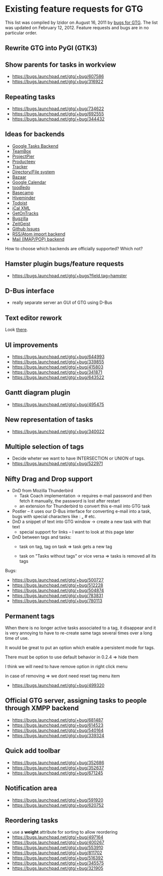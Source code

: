 # Existing feature requests for GTG

This list was compiled by Izidor on August 16, 2011 by [bugs for
GTG](https://bugs.launchpad.net/gtg). The list was updated on February
12, 2012. Feature requests and bugs are in no particular order.

## Rewrite GTG into PyGI (GTK3)

## Show parents for tasks in workview

- <https://bugs.launchpad.net/gtg/+bug/607586>
- <https://bugs.launchpad.net/gtg/+bug/316922>

## Repeating tasks

- <https://bugs.launchpad.net/gtg/+bug/734622>
- <https://bugs.launchpad.net/gtg/+bug/692555>
- <https://bugs.launchpad.net/gtg/+bug/344432>

## Ideas for backends

- [Google Tasks Backend](https://bugs.launchpad.net/gtg/+bug/788564)
- [TeamBox](https://bugs.launchpad.net/gtg/+bug/667311)
- [ProjectPier](https://bugs.launchpad.net/gtg/+bug/667310)
- [Producteev](https://bugs.launchpad.net/gtg/+bug/634978)
- [Tracker](https://bugs.launchpad.net/gtg/+bug/508521)
- [Directory/File system](https://bugs.launchpad.net/gtg/+bug/625025)
- [Bazaar](https://bugs.launchpad.net/gtg/+bug/582558)
- [Google Calendar](https://bugs.launchpad.net/gtg/+bug/613382)
- [toodledo](https://bugs.launchpad.net/gtg/+bug/519137)
- [Basecamp](https://bugs.launchpad.net/gtg/+bug/514089)
- [Hiveminder](https://bugs.launchpad.net/gtg/+bug/513577)
- [Todoist](https://bugs.launchpad.net/gtg/+bug/539024)
- [iCal XML](https://bugs.launchpad.net/gtg/+bug/336612)
- [GetOnTracks](https://bugs.launchpad.net/gtg/+bug/339264)
- [Bugzilla](https://bugs.launchpad.net/gtg/+bug/494967)
- [ZeitGeist](https://bugs.launchpad.net/gtg/+bug/530582)
- [Github Issues](https://bugs.launchpad.net/gtg/+bug/935979)
- [RSS/Atom import backend](https://bugs.launchpad.net/gtg/+bug/935981)
- [Mail (IMAP/POP) backend](https://bugs.launchpad.net/gtg/+bug/935983)

How to choose which backends are officially supported? Which not?

## Hamster plugin bugs/feature requests

- <https://bugs.launchpad.net/gtg/+bugs?field.tag=hamster>

## D-Bus interface

- really separate server an GUI of GTG using D-Bus

## Text editor rework

Look [there](https://live.gnome.org/gtg/blueprints/taskeditor-rework).

## UI improvements

- <https://bugs.launchpad.net/gtg/+bug/644993>
- <https://bugs.launchpad.net/gtg/+bug/339855>
- <https://bugs.launchpad.net/gtg/+bug/415803>
- <https://bugs.launchpad.net/gtg/+bug/341871>
- <https://bugs.launchpad.net/gtg/+bug/643522>

## Gantt diagram plugin

- <https://bugs.launchpad.net/gtg/+bug/495475>

## New representation of tasks

- <https://bugs.launchpad.net/gtg/+bug/340022>

## Multiple selection of tags

- Decide wheter we want to have INTERSECTION or UNION of tags.
- <https://bugs.launchpad.net/gtg/+bug/522971>

## Nifty Drag and Drop support

- DnD from Mozilla Thunderbird
  - Task Coach implementation → requires e-mail password and then
    fetch it manually, the password is lost after restart
  - an extension for Thunderbird to convert this e-mail into GTG task
- Postler – it uses our D-Bus interface for converting e-mail into a
  task, bugs with special characters like : „ # etc.
- DnD a snippet of text into GTG window → create a new task with that
  text
  - special support for links – I want to look at this page later
- DnD between tags and tasks:
  - task on tag, tag on task => task gets a new tag

  - task on "Tasks without tags" or vice versa => tasks is removed
    all its tags

Bugs:

- <https://bugs.launchpad.net/gtg/+bug/500727>
- <https://bugs.launchpad.net/gtg/+bug/512228>
- <https://bugs.launchpad.net/gtg/+bug/504874>
- <https://bugs.launchpad.net/gtg/+bug/783831>
- <https://bugs.launchpad.net/gtg/+bug/780113>

## Permanent tags

When there is no longer active tasks associated to a tag, it disappear
and it is very annoying to have to re-create same tags several times
over a long time of use.

It would be great to put an option which enable a persistent mode for
tags.

There must be option to use default behavior in 0.2.4 => hide them

I think we will need to have remove option in right click menu

in case of removing => we dont need reset tag menu item

- <https://bugs.launchpad.net/gtg/+bug/499320>

## Official GTG server, assigning tasks to people through XMPP backend

- <https://bugs.launchpad.net/gtg/+bug/681487>
- <https://bugs.launchpad.net/gtg/+bug/614523>
- <https://bugs.launchpad.net/gtg/+bug/540164>
- <https://bugs.launchpad.net/gtg/+bug/339324>

## Quick add toolbar

- <https://bugs.launchpad.net/gtg/+bug/352686>
- <https://bugs.launchpad.net/gtg/+bug/352637>
- <https://bugs.launchpad.net/gtg/+bug/671245>

## Notification area

- <https://bugs.launchpad.net/gtg/+bug/591920>
- <https://bugs.launchpad.net/gtg/+bug/620752>

## Reordering tasks

- use a **weight** attribute for sorting to allow reordering
- <https://bugs.launchpad.net/gtg/+bug/497164>
- <https://bugs.launchpad.net/gtg/+bug/400267>
- <https://bugs.launchpad.net/gtg/+bug/553910>
- <https://bugs.launchpad.net/gtg/+bug/811702>
- <https://bugs.launchpad.net/gtg/+bug/516392>
- <https://bugs.launchpad.net/gtg/+bug/345575>
- <https://bugs.launchpad.net/gtg/+bug/321905>

